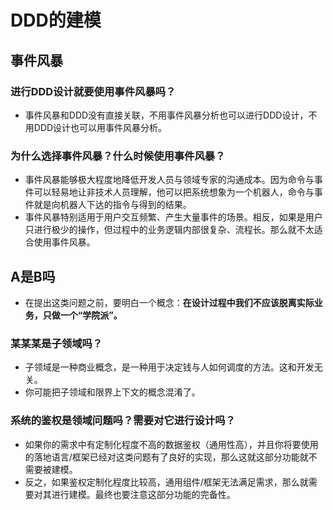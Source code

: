# DDD的建模

## 事件风暴

### 进行DDD设计就要使用事件风暴吗？

- 事件风暴和DDD没有直接关联，不用事件风暴分析也可以进行DDD设计，不用DDD设计也可以用事件风暴分析。

### 为什么选择事件风暴？什么时候使用事件风暴？

- 事件风暴能够极大程度地降低开发人员与领域专家的沟通成本。因为命令与事件可以轻易地让非技术人员理解，他可以把系统想象为一个机器人，命令与事件就是向机器人下达的指令与得到的结果。
- 事件风暴特别适用于用户交互频繁、产生大量事件的场景。相反，如果是用户只进行极少的操作，但过程中的业务逻辑内部很复杂、流程长。那么就不太适合使用事件风暴。

## A是B吗

- 在提出这类问题之前，要明白一个概念：**在设计过程中我们不应该脱离实际业务，只做一个“学院派”。**

### 某某某是子领域吗？

- 子领域是一种商业概念，是一种用于决定钱与人如何调度的方法。这和开发无关。
- 你可能把子领域和限界上下文的概念混淆了。

### 系统的鉴权是领域问题吗？需要对它进行设计吗？

- 如果你的需求中有定制化程度不高的数据鉴权（通用性高），并且你将要使用的落地语言/框架已经对这类问题有了良好的实现，那么这就这部分功能就不需要被建模。
- 反之，如果鉴权定制化程度比较高，通用组件/框架无法满足需求，那么就需要对其进行建模。最终也要注意这部分功能的完备性。

